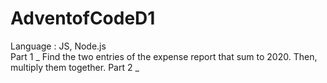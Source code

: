 # AdventofCodeD1
Language : JS, Node.js <br/>
Part 1 _ Find the two entries of the expense report that sum to 2020. Then, multiply them together.
Part 2 _

